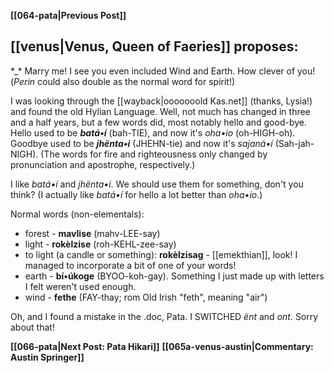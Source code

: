 **[[064-pata|Previous Post]]**

## [[venus|Venus, Queen of Faeries]] proposes:

\*\_\* Marry me! I see you even included Wind and Earth. How clever of you! (_Perin_ could also double as the normal word for spirit!)

I was looking through the [[wayback|ooooooold Kas.net]] (thanks, Lysia!) and found the old Hylian Language. Well, not much has changed in three and a half years, but a few words did, most notably hello and good-bye. Hello used to be **_batá•í_** (bah-TIE), and now it's _oha•io_ (oh-HIGH-oh). Goodbye used to be **_jhënta•i_** (JHEHN-tie) and now it's _sajaná•í_ (Sah-jah-NIGH). (The words for fire and righteousness only changed by pronunciation and apostrophe, respectively.)

I like _batá•í_ and _jhënta•i_. We should use them for something, don't you think? (I actually like _batá•í_ for hello a lot better than _oha•io_.)

Normal words (non-elementals):

* forest - **mavlise** (mahv-LEE-say)
* light - **rokèlzise** (roh-KEHL-zee-say)
* to light (a candle or something): **rokèlzisag** - [[emekthian]], look! I managed to incorporate a bit of one of your words!
* earth - **bí•úkoge** (BYOO-koh-gay). Something I just made up with letters I felt weren't used enough.
* wind - **fethe** (FAY-thay; rom Old Irish "feth", meaning "air")

Oh, and I found a mistake in the .doc, Pata. I SWITCHED _ënt_ and _ont._ Sorry about that!

**[[066-pata|Next Post: Pata Hikari]]**
**[[065a-venus-austin|Commentary: Austin Springer]]**
